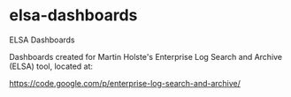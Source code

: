 elsa-dashboards
===============

ELSA Dashboards

Dashboards created for Martin Holste's Enterprise Log Search and Archive (ELSA) tool, located at:

https://code.google.com/p/enterprise-log-search-and-archive/
